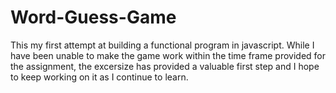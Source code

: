 # Word-Guess-Game
This my first attempt at building a functional program in javascript. While I have been unable to make the game work within the time frame provided for the assignment, the excersize has provided a valuable first step and I hope to keep working on it as I continue to learn. 